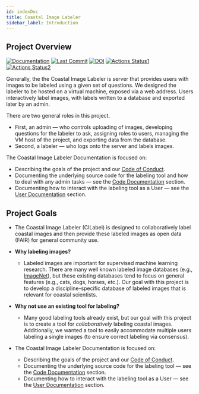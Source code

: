 ```yaml
---
id: indexDoc
title: Coastal Image Labeler
sidebar_label: Introduction
---
```



## Project Overview

[![Documentation](https://img.shields.io/badge/Documentation-Click%20Me-brightgreen)](
https://uncg-daisy.github.io/Coastal-Image-Labeler/)
[![Last Commit](https://img.shields.io/github/last-commit/UNCG-DAISY/Coastal-Image-Labeler)](
https://github.com/UNCG-DAISY/Coastal-Image-Labeler/commits/master)
[![DOI](https://zenodo.org/badge/226252747.svg)](https://zenodo.org/badge/latestdoi/226252747)
[![Actions Status1](https://github.com/UNCG-DAISY/Coastal-Image-Labeler/workflows/Unit%20Tests/badge.svg)](https://github.com/UNCG-DAISY/Coastal-Image-Labeler/actions)
[![Actions Status2](https://github.com/UNCG-DAISY/Coastal-Image-Labeler/workflows/Deploy%20Docusaurus/badge.svg)](https://github.com/UNCG-DAISY/Coastal-Image-Labeler/actions)


Generally, the the Coastal Image Labeler is server that provides users with
images to be labeled using a given set of questions. We designed the labeler to
be hosted on a virtual machine, exposed via a web address. Users interactively
label images, with labels written to a database and exported later by an admin.

There are two general roles in this project. 
- First, an admin — who controls
uploading of images, developing questions for the labeler to ask, assigning
roles to users, managing the VM host of the project, and exporting data from
the database. 
- Second, a labeler — who logs onto the server and labels images.

The Coastal Image Labeler Documentation is focused on:
- Describing the goals of the project and our [Code of Conduct](code_of_conduct.md).
- Documenting the underlying source code for the labeling tool and how to
deal with any admin tasks — see the [Code Documentation](code_documentation/overview.md) section.
- Documenting how to interact with the labeling tool as a User — see the [User Documentation](user_documentation/overview.md) section.

## Project Goals

- The Coastal Image Labeler (CILabel) is designed to collaboratively label
coastal images and then provide these labeled images as open data (FAIR) for
general community use.

- **Why labeling images?**
    - Labeled images are important for supervised machine learning research. There are
    many well known labeled image databases (e.g., [ImageNet](http://www.image-net.org)),
    but these existing databases tend to focus on general features (e.g., cats, dogs, horses, etc.). Our goal with this project is to develop a discipline-specific
    database of labeled images that is relevant for coastal scientists.

- **Why not use an existing tool for labeling?**  
    - Many good labeling tools already exist, but our goal with this project is to
    create a tool for *collaboratively* labeling coastal images. Additionally,
    we wanted a tool to easily accommodate multiple users labeling a single
    images (to ensure correct labeling via consensus).

- The Coastal Image Labeler Documentation is focused on:
    - Describing the goals of the project and our [Code of Conduct](code_of_conduct.md).
    - Documenting the underlying source code for the labeling tool — see the [Code Documentation](code_documentation/overview.md) section.
    - Documenting how to interact with the labeling tool as a User — see the [User Documentation](user_documentation/overview.md) section.


